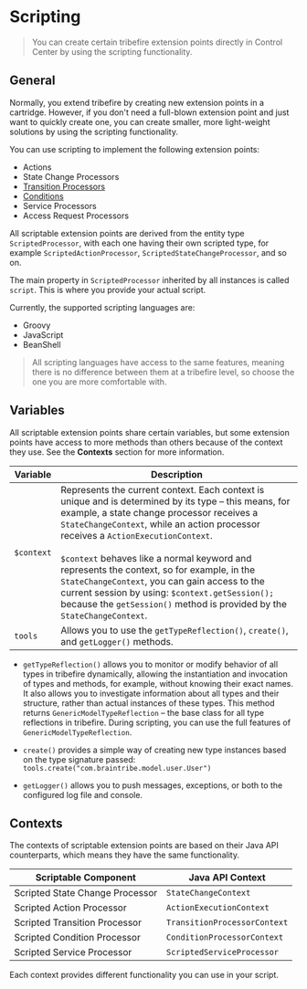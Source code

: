 # Scripting
>You can create certain tribefire extension points directly in Control Center by using the scripting functionality.

## General
Normally, you extend tribefire by creating new extension points in a cartridge. However, if you don't need a full-blown extension point and just want to quickly create one, you can create smaller, more light-weight solutions by using the scripting functionality.

You can use scripting to implement the following extension points:
* Actions
* State Change Processors
* [Transition Processors](dataflow-engine/process_definition_components.md#transition-processor) 
* [Conditions](dataflow-engine/process_definition_components.md#condition) 
* Service Processors
* Access Request Processors

All scriptable extension points are derived from the entity type `ScriptedProcessor`, with each one having their own scripted type, for example `ScriptedActionProcessor`, `ScriptedStateChangeProcessor`, and so on.

The main property in `ScriptedProcessor` inherited by all instances is called `script`. This is where you provide your actual script.

Currently, the supported scripting languages are:
* Groovy
* JavaScript
* BeanShell

>All scripting languages have access to the same features, meaning there is no difference between them at a tribefire level, so choose the one you are more comfortable with.

## Variables
All scriptable extension points share certain variables, but some extension points have access to more methods than others because of the context they use. See the **Contexts** section for more information.

Variable | Description
---- | ----
`$context` | Represents the current context. Each context is unique and is determined by its type – this means, for example, a state change processor receives a `StateChangeContext`, while an action processor receives a `ActionExecutionContext`. <br/> <br/> `$context` behaves like a normal keyword and represents the context, so for example, in the `StateChangeContext`, you can gain access to the current session by using: `$context.getSession();` because the `getSession()` method is provided by the `StateChangeContext`.
`tools` | Allows you to use the `getTypeReflection()`, `create()`, and `getLogger()` methods.

* `getTypeReflection()` allows you to monitor or modify behavior of all types in tribefire dynamically, allowing the instantiation and invocation of types and methods, for example, without knowing their exact names. It also allows you to investigate information about all types and their structure, rather than actual instances of these types. This method returns `GenericModelTypeReflection` – the base class for all type reflections in tribefire. During scripting, you can use the full features of `GenericModelTypeReflection`.

* `create()` provides a simple way of creating new type instances based on the type signature passed: `tools.create("com.braintribe.model.user.User")`

* `getLogger()` allows you to push messages, exceptions, or both to the configured log file and console.

## Contexts
The contexts of scriptable extension points are based on their Java API counterparts, which means they have the same functionality.

Scriptable Component | Java API Context
--- | --- 
Scripted State Change Processor | `StateChangeContext` 
Scripted Action Processor | `ActionExecutionContext`
Scripted Transition Processor | `TransitionProcessorContext`
Scripted Condition Processor | `ConditionProcessorContext`
Scripted Service Processor | `ScriptedServiceProcessor`

Each context provides different functionality you can use in your script.

<!--%include apidoc_url.html className="StateChangeContext" link="interfacecom_1_1braintribe_1_1model_1_1processing_1_1sp_1_1api_1_1_state_change_context.html"%}
{%include apidoc_url.html className="ActionExecutionContext" link="interfacecom_1_1braintribe_1_1model_1_1processing_1_1action_1_1api_1_1_action_execution_context.html"%}
{%include apidoc_url.html className="TransitionProcessorContext" link="interfacecom_1_1braintribe_1_1model_1_1processing_1_1pmp_1_1api_1_1_transition_processor_context.html"%}
{%include apidoc_url.html className="ConditionProcessorContext" link="interfacecom_1_1braintribe_1_1model_1_1processing_1_1condition_1_1api_1_1_condition_processor_context.html"%}
{%include apidoc_url.html className="ScriptedServiceProcessor" link="classcom_1_1braintribe_1_1model_1_1processing_1_1deployment_1_1processor_1_1_scripted_service_processor.html"%}-->